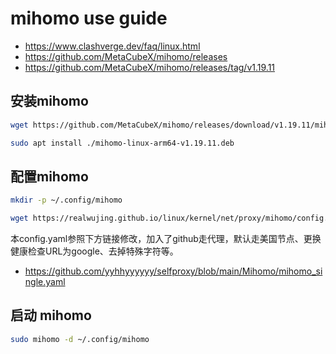 # mihomo use guide

- <https://www.clashverge.dev/faq/linux.html>
- <https://github.com/MetaCubeX/mihomo/releases>
- <https://github.com/MetaCubeX/mihomo/releases/tag/v1.19.11>

## 安装mihomo

```bash
wget https://github.com/MetaCubeX/mihomo/releases/download/v1.19.11/mihomo-linux-arm64-v1.19.11.deb
```

```bash
sudo apt install ./mihomo-linux-arm64-v1.19.11.deb
```

## 配置mihomo

```bash
mkdir -p ~/.config/mihomo
```

```bash
wget https://realwujing.github.io/linux/kernel/net/proxy/mihomo/config.yaml -O ~/.config/mihomo/config.yaml
```

本config.yaml参照下方链接修改，加入了github走代理，默认走美国节点、更换健康检查URL为google、去掉特殊字符等。

- <https://github.com/yyhhyyyyyy/selfproxy/blob/main/Mihomo/mihomo_single.yaml>

## 启动 mihomo

```bash
sudo mihomo -d ~/.config/mihomo
```
